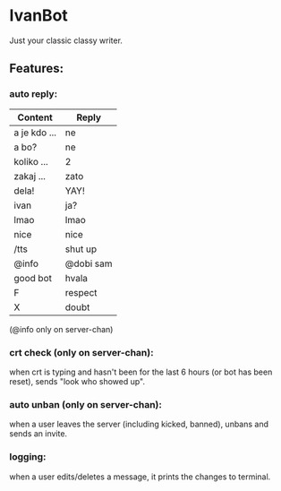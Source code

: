 # IvanBot
Just your classic classy writer.

## Features:

### auto reply:
Content | Reply
--------|------
a je kdo ... | ne
a bo? | ne
koliko ... | 2
zakaj ... | zato
dela! | YAY!
ivan | ja?
lmao | lmao
nice | nice
/tts | shut up
@info | @dobi sam
good bot | hvala
F | respect
X | doubt

(@info only on server-chan)

### crt check (only on server-chan):
when crt is typing and hasn't been for the last 6 hours (or bot has been reset), sends "look who showed up".

### auto unban (only on server-chan):
when a user leaves the server (including kicked, banned), unbans and sends an invite.

### logging:
when a user edits/deletes a message, it prints the changes to terminal.
